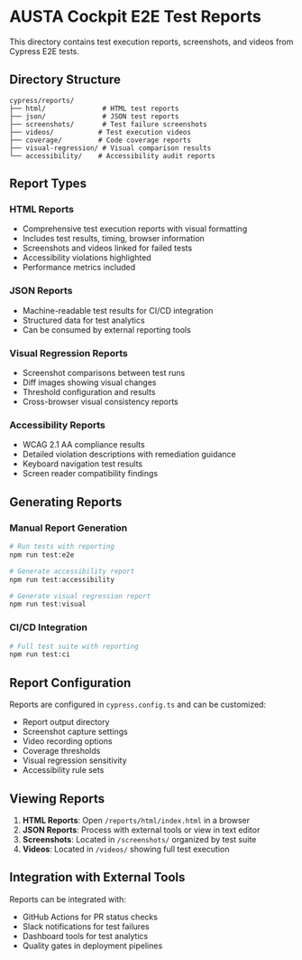# AUSTA Cockpit E2E Test Reports

This directory contains test execution reports, screenshots, and videos from Cypress E2E tests.

## Directory Structure

```
cypress/reports/
├── html/              # HTML test reports
├── json/              # JSON test reports  
├── screenshots/       # Test failure screenshots
├── videos/           # Test execution videos
├── coverage/         # Code coverage reports
├── visual-regression/ # Visual comparison results
└── accessibility/    # Accessibility audit reports
```

## Report Types

### HTML Reports
- Comprehensive test execution reports with visual formatting
- Includes test results, timing, browser information
- Screenshots and videos linked for failed tests
- Accessibility violations highlighted
- Performance metrics included

### JSON Reports
- Machine-readable test results for CI/CD integration
- Structured data for test analytics
- Can be consumed by external reporting tools

### Visual Regression Reports
- Screenshot comparisons between test runs
- Diff images showing visual changes
- Threshold configuration and results
- Cross-browser visual consistency reports

### Accessibility Reports
- WCAG 2.1 AA compliance results
- Detailed violation descriptions with remediation guidance
- Keyboard navigation test results
- Screen reader compatibility findings

## Generating Reports

### Manual Report Generation
```bash
# Run tests with reporting
npm run test:e2e

# Generate accessibility report
npm run test:accessibility

# Generate visual regression report
npm run test:visual
```

### CI/CD Integration
```bash
# Full test suite with reporting
npm run test:ci
```

## Report Configuration

Reports are configured in `cypress.config.ts` and can be customized:

- Report output directory
- Screenshot capture settings
- Video recording options
- Coverage thresholds
- Visual regression sensitivity
- Accessibility rule sets

## Viewing Reports

1. **HTML Reports**: Open `/reports/html/index.html` in a browser
2. **JSON Reports**: Process with external tools or view in text editor
3. **Screenshots**: Located in `/screenshots/` organized by test suite
4. **Videos**: Located in `/videos/` showing full test execution

## Integration with External Tools

Reports can be integrated with:
- GitHub Actions for PR status checks
- Slack notifications for test failures
- Dashboard tools for test analytics
- Quality gates in deployment pipelines